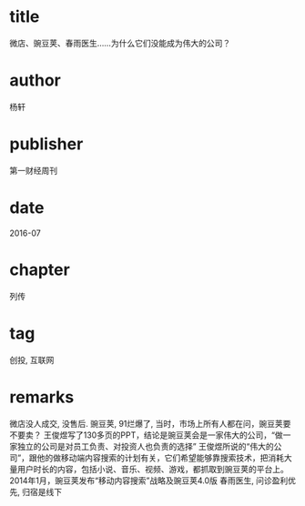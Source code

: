 # title
微店、豌豆荚、春雨医生……为什么它们没能成为伟大的公司？

# author
杨轩

# publisher
第一财经周刊

# date
2016-07

# chapter
列传

# tag
创投, 互联网

# remarks
微店没人成交, 没售后. 豌豆荚, 91烂爆了, 当时，市场上所有人都在问，豌豆荚要不要卖？ 王俊煜写了130多页的PPT，结论是豌豆荚会是一家伟大的公司，“做一家独立的公司是对员工负责、对投资人也负责的选择” 王俊煜所说的“伟大的公司”，跟他的做移动端内容搜索的计划有关，它们希望能够靠搜索技术，把消耗大量用户时长的内容，包括小说、音乐、视频、游戏，都抓取到豌豆荚的平台上。2014年1月，豌豆荚发布“移动内容搜索”战略及豌豆荚4.0版 春雨医生, 问诊盈利优先, 归宿是线下

